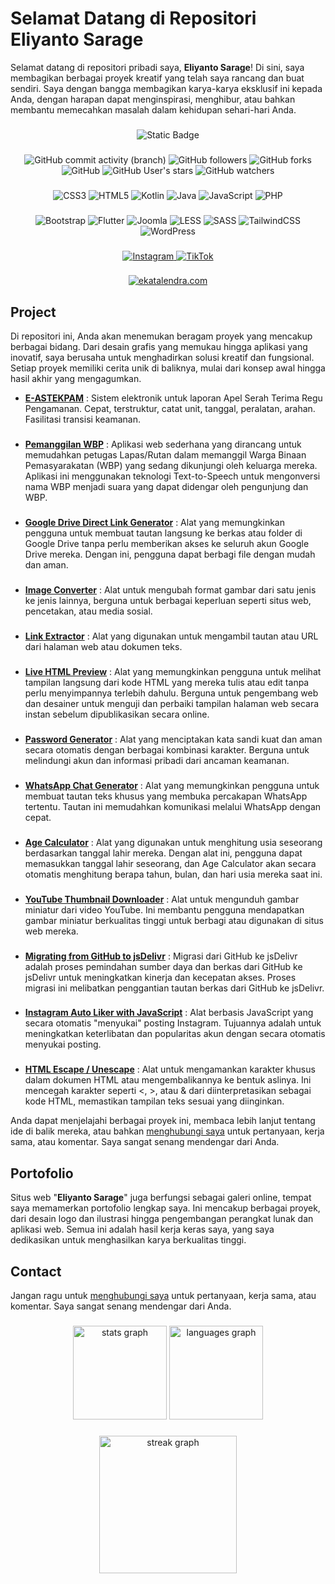 # Selamat Datang di Repositori Eliyanto Sarage

Selamat datang di repositori pribadi saya, <strong>Eliyanto Sarage</strong>! Di sini, saya membagikan berbagai proyek kreatif yang telah saya rancang dan buat sendiri. Saya dengan bangga membagikan karya-karya eksklusif ini kepada Anda, dengan harapan dapat menginspirasi, menghibur, atau bahkan membantu memecahkan masalah dalam kehidupan sehari-hari Anda.

###

<div align="center">
<img alt="Static Badge" src="https://github.com/eliyantosarage/eliyantosarage.github.io/actions/workflows/static.yml/badge.svg"/>
</div>

###

<div align="center">
  <img alt="GitHub commit activity (branch)" src="https://shields.io/github/commit-activity/t/eliyantosarage/eliyantosarage.github.io"/>
  <img alt="GitHub followers" src="https://img.shields.io/github/followers/eliyantosarage"/>
  <img alt="GitHub forks" src="https://img.shields.io/github/forks/eliyantosarage/eliyantosarage.github.io"/>
  <img alt="GitHub" src="https://img.shields.io/github/license/eliyantosarage/eliyantosarage.github.io"/>
  <img alt="GitHub User's stars" src="https://img.shields.io/github/stars/eliyantosarage"/>
  <img alt="GitHub watchers" src="https://img.shields.io/github/watchers/eliyantosarage/eliyantosarage.github.io"/>
</div>

###

<div align="center">
  <img src="https://img.shields.io/badge/css3-%231572B6.svg?style=for-the-badge&logo=css3&logoColor=white" alt="CSS3"/>
  <img src="https://img.shields.io/badge/html5-%23E34F26.svg?style=for-the-badge&logo=html5&logoColor=white" alt="HTML5"/>
  <img src="https://img.shields.io/badge/kotlin-%237F52FF.svg?style=for-the-badge&logo=kotlin&logoColor=white" alt="Kotlin"/>
  <img src="https://img.shields.io/badge/java-%23ED8B00.svg?style=for-the-badge&logo=openjdk&logoColor=white" alt="Java"/>
  <img src="https://img.shields.io/badge/javascript-%23323330.svg?style=for-the-badge&logo=javascript&logoColor=%23F7DF1E" alt="JavaScript"/>
  <img src="https://img.shields.io/badge/php-%23777BB4.svg?style=for-the-badge&logo=php&logoColor=white" alt="PHP"/>
</div>

###

<div align="center">
  <img src="https://img.shields.io/badge/bootstrap-%238511FA.svg?style=for-the-badge&logo=bootstrap&logoColor=white" alt="Bootstrap"/>
  <img src="https://img.shields.io/badge/Flutter-%2302569B.svg?style=for-the-badge&logo=Flutter&logoColor=white" alt="Flutter"/>
  <img src="https://img.shields.io/badge/joomla-%235091CD.svg?style=for-the-badge&logo=joomla&logoColor=white" alt="Joomla"/>
  <img src="https://img.shields.io/badge/less-2B4C80?style=for-the-badge&logo=less&logoColor=white" alt="LESS"/>
  <img src="https://img.shields.io/badge/SASS-hotpink.svg?style=for-the-badge&logo=SASS&logoColor=white" alt="SASS"/>
  <img src="https://img.shields.io/badge/tailwindcss-%2338B2AC.svg?style=for-the-badge&logo=tailwind-css&logoColor=white" alt="TailwindCSS"/>
  <img src="https://img.shields.io/badge/WordPress-%23117AC9.svg?style=for-the-badge&logo=WordPress&logoColor=white" alt="WordPress"/>
</div>

###

<div align="center">
  <a href="https://www.instagram.com/eliyantosarage_/" target="_blank">
    <img src="https://img.shields.io/badge/Instagram-%23E4405F.svg?style=for-the-badge&logo=Instagram&logoColor=white" alt="Instagram">
  </a>
  <a href="https://www.tiktok.com/@eliyantosarage_" target="_blank">
    <img src="https://img.shields.io/badge/TikTok-%23000000.svg?style=for-the-badge&logo=TikTok&logoColor=white" alt="TikTok">
  </a>
</div>

###

<div align="center">
<a href="https://ekatalendra.com/" target="_blank"><img alt="ekatalendra.com" src="https://img.shields.io/badge/ekatalendra-.com-green?labelColor=blue"></a>
</div>

## Project

Di repositori ini, Anda akan menemukan beragam proyek yang mencakup berbagai bidang. Dari desain grafis yang memukau hingga aplikasi yang inovatif, saya berusaha untuk menghadirkan solusi kreatif dan fungsional. Setiap proyek memiliki cerita unik di baliknya, mulai dari konsep awal hingga hasil akhir yang mengagumkan.

- [<strong>E-ASTEKPAM</strong>](https://eliyantosarage.github.io/e-astekpam/) : Sistem elektronik untuk laporan Apel Serah Terima Regu Pengamanan. Cepat, terstruktur, catat unit, tanggal, peralatan, arahan. Fasilitasi transisi keamanan.
###
- [<strong>Pemanggilan WBP</strong>](https://eliyantosarage.github.io/pemanggilan-wbp/) : Aplikasi web sederhana yang dirancang untuk memudahkan petugas Lapas/Rutan dalam memanggil Warga Binaan Pemasyarakatan (WBP) yang sedang dikunjungi oleh keluarga mereka. Aplikasi ini menggunakan teknologi Text-to-Speech untuk mengonversi nama WBP menjadi suara yang dapat didengar oleh pengunjung dan WBP.
###
- [<strong>Google Drive Direct Link Generator</strong>](https://eliyantosarage.github.io/google-drive-direct-link-generator/) : Alat yang memungkinkan pengguna untuk membuat tautan langsung ke berkas atau folder di Google Drive tanpa perlu memberikan akses ke seluruh akun Google Drive mereka. Dengan ini, pengguna dapat berbagi file dengan mudah dan aman.
###
- [<strong>Image Converter</strong>](https://eliyantosarage.github.io/image-converter/) : Alat untuk mengubah format gambar dari satu jenis ke jenis lainnya, berguna untuk berbagai keperluan seperti situs web, pencetakan, atau media sosial.
###
- [<strong>Link Extractor</strong>](https://eliyantosarage.github.io/link-extractor/) : Alat yang digunakan untuk mengambil tautan atau URL dari halaman web atau dokumen teks.
###
- [<strong>Live HTML Preview</strong>](https://eliyantosarage.github.io/live-html-preview/) : Alat yang memungkinkan pengguna untuk melihat tampilan langsung dari kode HTML yang mereka tulis atau edit tanpa perlu menyimpannya terlebih dahulu. Berguna untuk pengembang web dan desainer untuk menguji dan perbaiki tampilan halaman web secara instan sebelum dipublikasikan secara online.
###
- [<strong>Password Generator</strong>](https://eliyantosarage.github.io/password-generator/) : Alat yang menciptakan kata sandi kuat dan aman secara otomatis dengan berbagai kombinasi karakter. Berguna untuk melindungi akun dan informasi pribadi dari ancaman keamanan.
###
- [<strong>WhatsApp Chat Generator</strong>](https://eliyantosarage.github.io/whatsapp-chat-generator/) : Alat yang memungkinkan pengguna untuk membuat tautan teks khusus yang membuka percakapan WhatsApp tertentu. Tautan ini memudahkan komunikasi melalui WhatsApp dengan cepat.
###
- [<strong>Age Calculator</strong>](https://eliyantosarage.github.io/age-calculator/) :  Alat yang digunakan untuk menghitung usia seseorang berdasarkan tanggal lahir mereka. Dengan alat ini, pengguna dapat memasukkan tanggal lahir seseorang, dan Age Calculator akan secara otomatis menghitung berapa tahun, bulan, dan hari usia mereka saat ini.
###
- [<strong>YouTube Thumbnail Downloader</strong>](https://eliyantosarage.github.io/youtube-thumbnail-downloader/) : Alat untuk mengunduh gambar miniatur dari video YouTube. Ini membantu pengguna mendapatkan gambar miniatur berkualitas tinggi untuk berbagi atau digunakan di situs web mereka.
###
- [<strong>Migrating from GitHub to jsDelivr</strong>](https://eliyantosarage.github.io/migrating-from-github-to-jsdelivr/) : Migrasi dari GitHub ke jsDelivr adalah proses pemindahan sumber daya dan berkas dari GitHub ke jsDelivr untuk meningkatkan kinerja dan kecepatan akses. Proses migrasi ini melibatkan penggantian tautan berkas dari GitHub ke jsDelivr.
###
- [<strong>Instagram Auto Liker with JavaScript</strong>](https://github.com/eliyantosarage/instagram-auto-liker-js/) : Alat berbasis JavaScript yang secara otomatis "menyukai" posting Instagram. Tujuannya adalah untuk meningkatkan keterlibatan dan popularitas akun dengan secara otomatis menyukai posting.
###
- [<strong>HTML Escape / Unescape</strong>](https://github.com/eliyantosarage/html-escape-unescape/) : Alat untuk mengamankan karakter khusus dalam dokumen HTML atau mengembalikannya ke bentuk aslinya. Ini mencegah karakter seperti <, >, atau & dari diinterpretasikan sebagai kode HTML, memastikan tampilan teks sesuai yang diinginkan.

Anda dapat menjelajahi berbagai proyek ini, membaca lebih lanjut tentang ide di balik mereka, atau bahkan [menghubungi saya](mailto:officialelsa21@gmail.com) untuk pertanyaan, kerja sama, atau komentar. Saya sangat senang mendengar dari Anda.

## Portofolio

Situs web "<strong>Eliyanto Sarage</strong>" juga berfungsi sebagai galeri online, tempat saya memamerkan portofolio lengkap saya. Ini mencakup berbagai proyek, dari desain logo dan ilustrasi hingga pengembangan perangkat lunak dan aplikasi web. Semua ini adalah hasil kerja keras saya, yang saya dedikasikan untuk menghasilkan karya berkualitas tinggi.

## Contact

Jangan ragu untuk [menghubungi saya](mailto:officialelsa21@gmail.com) untuk pertanyaan, kerja sama, atau komentar. Saya sangat senang mendengar dari Anda.

###

<div align="center">
  <img src="https://github-readme-stats.vercel.app/api?username=eliyantosarage&hide_title=false&hide_rank=false&show_icons=true&include_all_commits=true&count_private=true&disable_animations=false&theme=dracula&locale=id&hide_border=false" height="150" alt="stats graph" />  
  <img src="https://github-readme-stats.vercel.app/api/top-langs?username=eliyantosarage&locale=id&hide_title=false&layout=compact&card_width=375&langs_count=5&theme=dracula&hide_border=false" height="150" alt="languages graph" />
</div>

###

<div align="center">
  <img src="https://streak-stats.demolab.com?user=eliyantosarage&locale=id&mode=weekly&theme=github-dark-blue&hide_border=false&border_radius=5&order=3" height="220" alt="streak graph" />
</div>

###
